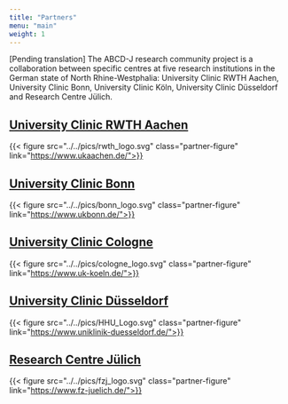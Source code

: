 ```yaml
---
title: "Partners"
menu: "main"
weight: 1
---
```


[Pending translation] The ABCD-J research community project is a collaboration between specific centres at five research
institutions in the German state of North Rhine-Westphalia: University Clinic
RWTH Aachen, University Clinic Bonn, University Clinic Köln, University Clinic
Düsseldorf and Research Centre Jülich.


<div class="partner-div">

## [University Clinic RWTH Aachen](https://www.ukaachen.de/)

{{< figure src="../../pics/rwth_logo.svg" class="partner-figure" link="https://www.ukaachen.de/">}}

## [University Clinic Bonn](https://www.ukbonn.de/)

{{< figure src="../../pics/bonn_logo.svg" class="partner-figure" link="https://www.ukbonn.de/">}}

## [University Clinic Cologne](https://www.uk-koeln.de/)

{{< figure src="../../pics/cologne_logo.svg" class="partner-figure" link="https://www.uk-koeln.de/">}}

## [University Clinic Düsseldorf](https://www.uniklinik-duesseldorf.de/)

{{< figure src="../../pics/HHU_Logo.svg" class="partner-figure" link="https://www.uniklinik-duesseldorf.de/">}}

## [Research Centre Jülich](https://www.fz-juelich.de/)

{{< figure src="../../pics/fzj_logo.svg" class="partner-figure" link="https://www.fz-juelich.de/">}}

</div>
